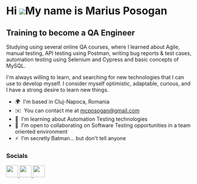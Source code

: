 Hi ![](https://user-images.githubusercontent.com/18350557/176309783-0785949b-9127-417c-8b55-ab5a4333674e.gif)My name is Marius Posogan
======================================================================================================================================

Training to become a QA Engineer
--------------------------------

Studying using several online QA courses, where I learned about Agile, manual testing, API testing using Postman, writing bug reports & test cases, automation testing using Selenium and Cypress and basic concepts of MySQL. 

I'm always willing to learn, and searching for new technologies that I can use to develop myself. I consider myself optimistic, adaptable, curious, and I have a strong desire to learn new things.

* 🌍  I'm based in Cluj-Napoca, Romania
* ✉️  You can contact me at [mcposogan@gmail.com](mailto:mcposogan@gmail.com)
* 🧠  I'm learning about Automation Testing technologies
* 🤝  I'm open to collaborating on Software Testing opportunities in a team oriented environment
* ⚡  I'm secretly Batman... but don't tell anyone


### Socials

<a href="https://www.linkedin.com/in/marius-posogan" target="_blank" rel="noreferrer"> <picture> <source media="(prefers-color-scheme: dark)" srcset="https://raw.githubusercontent.com/danielcranney/readme-generator/main/public/icons/socials/linkedin-dark.svg" /> <source media="(prefers-color-scheme: light)" srcset="https://raw.githubusercontent.com/danielcranney/readme-generator/main/public/icons/socials/linkedin.svg" /> <img src="https://raw.githubusercontent.com/danielcranney/readme-generator/main/public/icons/socials/linkedin.svg" width="32" height="32" /> </picture> </a><a href="http://www.instagram.com/marius.calin.posogan/" target="_blank" rel="noreferrer"> <picture> <source media="(prefers-color-scheme: dark)" srcset="https://raw.githubusercontent.com/danielcranney/readme-generator/main/public/icons/socials/instagram-dark.svg" /> <source media="(prefers-color-scheme: light)" srcset="https://raw.githubusercontent.com/danielcranney/readme-generator/main/public/icons/socials/instagram.svg" /> <img src="https://raw.githubusercontent.com/danielcranney/readme-generator/main/public/icons/socials/instagram.svg" width="32" height="32" /> </picture> </a>  <a href="https://www.x.com/mariusposogan" target="_blank" rel="noreferrer"> <picture> <source media="(prefers-color-scheme: dark)" srcset="https://raw.githubusercontent.com/danielcranney/readme-generator/main/public/icons/socials/twitter-dark.svg" /> <source media="(prefers-color-scheme: light)" srcset="https://raw.githubusercontent.com/danielcranney/readme-generator/main/public/icons/socials/twitter.svg" /> <img src="https://raw.githubusercontent.com/danielcranney/readme-generator/main/public/icons/socials/twitter.svg" width="32" height="32" /> </picture> </a></p>

